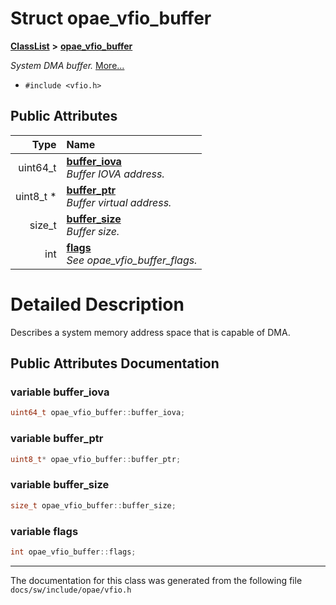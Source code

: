 
# Struct opae\_vfio\_buffer



[**ClassList**](annotated.md) **>** [**opae\_vfio\_buffer**](structopae__vfio__buffer.md)



_System DMA buffer._ [More...](#detailed-description)

* `#include <vfio.h>`













## Public Attributes

| Type | Name |
| ---: | :--- |
|  uint64\_t | [**buffer\_iova**](#variable-buffer_iova)  <br>_Buffer IOVA address._  |
|  uint8\_t \* | [**buffer\_ptr**](#variable-buffer_ptr)  <br>_Buffer virtual address._  |
|  size\_t | [**buffer\_size**](#variable-buffer_size)  <br>_Buffer size._  |
|  int | [**flags**](#variable-flags)  <br>_See opae\_vfio\_buffer\_flags._  |










# Detailed Description


Describes a system memory address space that is capable of DMA. 


    
## Public Attributes Documentation


### variable buffer\_iova 

```C++
uint64_t opae_vfio_buffer::buffer_iova;
```




### variable buffer\_ptr 

```C++
uint8_t* opae_vfio_buffer::buffer_ptr;
```




### variable buffer\_size 

```C++
size_t opae_vfio_buffer::buffer_size;
```




### variable flags 

```C++
int opae_vfio_buffer::flags;
```




------------------------------
The documentation for this class was generated from the following file `docs/sw/include/opae/vfio.h`